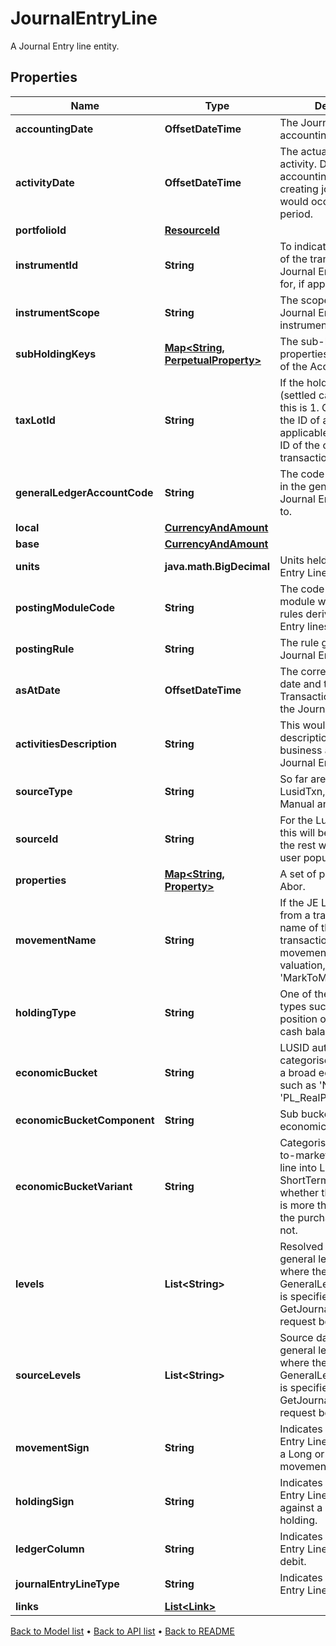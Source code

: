 

# JournalEntryLine

A Journal Entry line entity.

## Properties

| Name | Type | Description | Notes |
|------------ | ------------- | ------------- | -------------|
|**accountingDate** | **OffsetDateTime** | The Journal Entry Line accounting date. |  |
|**activityDate** | **OffsetDateTime** | The actual date of the activity. Differs from the accounting date when creating journals that would occur in a closed period. |  |
|**portfolioId** | [**ResourceId**](ResourceId.md) |  |  |
|**instrumentId** | **String** | To indicate the instrument of the transaction that the Journal Entry Line posted for, if applicable. |  |
|**instrumentScope** | **String** | The scope in which the Journal Entry Line instrument is in. |  |
|**subHoldingKeys** | [**Map&lt;String, PerpetualProperty&gt;**](PerpetualProperty.md) | The sub-holding properties which are part of the AccountingKey. |  [optional] |
|**taxLotId** | **String** | If the holding type is &#39;B&#39; (settled cash balance), this is 1. Otherwise, this is the ID of a tax lot if applicable, or the source ID of the original transaction if not. |  [optional] |
|**generalLedgerAccountCode** | **String** | The code of the account in the general ledger the Journal Entry was posted to. |  |
|**local** | [**CurrencyAndAmount**](CurrencyAndAmount.md) |  |  |
|**base** | [**CurrencyAndAmount**](CurrencyAndAmount.md) |  |  |
|**units** | **java.math.BigDecimal** | Units held for the Journal Entry Line. |  |
|**postingModuleCode** | **String** | The code of the posting module where the posting rules derived the Journal Entry lines. |  [optional] |
|**postingRule** | **String** | The rule generating the Journal Entry Line. |  |
|**asAtDate** | **OffsetDateTime** | The corresponding input date and time of the Transaction generating the Journal Entry Line. |  |
|**activitiesDescription** | **String** | This would be the description of the business activities this Journal Entry Line is for. |  [optional] |
|**sourceType** | **String** | So far are 4 types: LusidTxn, LusidValuation, Manual and External. |  |
|**sourceId** | **String** | For the Lusid Source Type this will be the txn Id. For the rest will be what the user populates. |  |
|**properties** | [**Map&lt;String, Property&gt;**](Property.md) | A set of properties for the Abor. |  [optional] |
|**movementName** | **String** | If the JE Line is generated from a transaction, the name of the side in the transaction type&#39;s movement. If from a valuation, this is &#39;MarkToMarket&#39;. |  [optional] |
|**holdingType** | **String** | One of the LUSID holding types such as &#39;P&#39; for position or &#39;B&#39; for settled cash balance. |  |
|**economicBucket** | **String** | LUSID automatically categorises a JE Line into a broad economic bucket such as &#39;NA_Cost&#39; or &#39;PL_RealPriceGL&#39;. |  |
|**economicBucketComponent** | **String** | Sub bucket of the economic bucket. |  [optional] |
|**economicBucketVariant** | **String** | Categorisation of a Mark-to-market journal entry line into LongTerm or ShortTerm based on whether the ActivityDate is more than a year after the purchase trade date or not. |  [optional] |
|**levels** | **List&lt;String&gt;** | Resolved data from the general ledger profile where the GeneralLedgerProfileCode is specified in the GetJournalEntryLines request body. |  [optional] |
|**sourceLevels** | **List&lt;String&gt;** | Source data from the general ledger profile where the GeneralLedgerProfileCode is specified in the GetJournalEntryLines request body. |  [optional] |
|**movementSign** | **String** | Indicates if the Journal Entry Line corresponds to a Long or Short movement. |  [optional] |
|**holdingSign** | **String** | Indicates if the Journal Entry Line is operating against a Long or Short holding. |  [optional] |
|**ledgerColumn** | **String** | Indicates if the Journal Entry Line is credit or debit. |  [optional] |
|**journalEntryLineType** | **String** | Indicates the Journal Entry Line type |  [optional] |
|**links** | [**List&lt;Link&gt;**](Link.md) |  |  [optional] |



[Back to Model list](../README.md#documentation-for-models) &#8226; [Back to API list](../README.md#documentation-for-api-endpoints) &#8226; [Back to README](../README.md)


